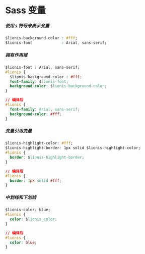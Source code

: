 # Sass 变量
##### 使用 `$` 符号来表示变量
```css
$lionis-background-color : #fff;
$lionis-font             : Arial, sans-serif;
```
##### 拥有作用域
```css
$lionis-font : Arial, sans-serif;
#lionis {
  $lionis-background-color : #fff;
  font-family: $lionis-font;
  background-color: $lionis-background-color;
}

// 编译后
#lionis {
  font-family: Arial, sans-serif;
  background-color: #fff;
}
```
##### 变量引用变量
```css
$lionis-highlight-color: #fff;
$lionis-highlight-border: 1px solid $lionis-highlight-color;
#lionis {
  border: $lionis-highlight-border;
}

// 编译后
#lionis {
  border: 1px solid #fff;
}
```

##### 中划线和下划线
```css
$lionis-color: blue;
#lionis {
  color: $lionis_color;
}

// 编译后
#lionis {
  color: blue;
}
```
